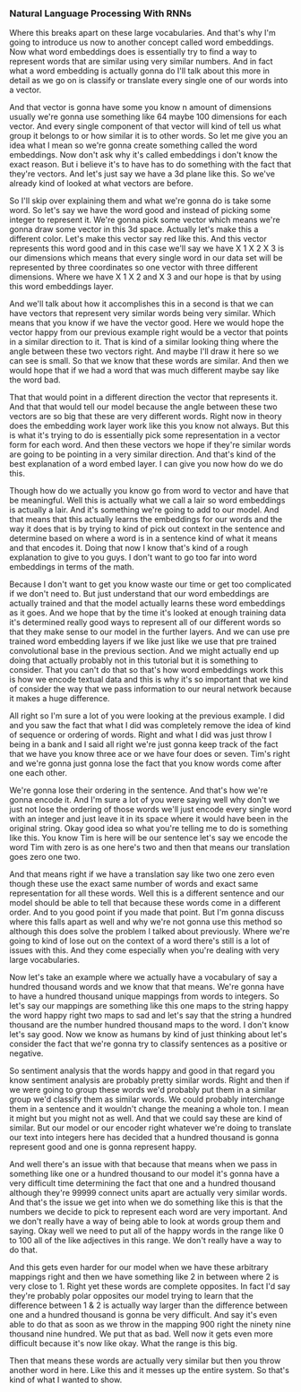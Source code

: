 ### Natural Language Processing With RNNs

Where this breaks apart on these large vocabularies. And that's why I'm going to introduce us now to another concept called word embeddings. Now what word embeddings does is essentially try to find a way to represent words that are similar using very similar numbers. And in fact what a word embedding is actually gonna do I'll talk about this more in detail as we go on is classify or translate every single one of our words into a vector. 

And that vector is gonna have some you know n amount of dimensions usually we're gonna use something like 64 maybe 100 dimensions for each vector. And every single component of that vector will kind of tell us what group it belongs to or how similar it is to other words. So let me give you an idea what I mean so we're gonna create something called the word embeddings. Now don't ask why it's called embeddings i don't know the exact reason. But i believe it's to have has to do something with the fact that they're vectors. And let's just say we have a 3d plane like this. So we've already kind of looked at what vectors are before. 

So I'll skip over explaining them and what we're gonna do is take some word. So let's say we have the word good and instead of picking some integer to represent it. We're gonna pick some vector which means we're gonna draw some vector in this 3d space. Actually let's make this a different color. Let's make this vector say red like this. And this vector represents this word good and in this case we'll say we have X 1 X 2 X 3 is our dimensions which means that every single word in our data set will be represented by three coordinates so one vector with three different dimensions. Where we have X 1 X 2 and X 3 and our hope is that by using this word embeddings layer. 

And we'll talk about how it accomplishes this in a second is that we can have vectors that represent very similar words being very similar. Which means that you know if we have the vector good. Here we would hope the vector happy from our previous example right would be a vector that points in a similar direction to it. That is kind of a similar looking thing where the angle between these two vectors right. And maybe I'll draw it here so we can see is small. So that we know that these words are similar. And then we would hope that if we had a word that was much different maybe say like the word bad. 

That that would point in a different direction the vector that represents it. And that that would tell our model because the angle between these two vectors are so big that these are very different words. Right now in theory does the embedding work layer work like this you know not always. But this is what it's trying to do is essentially pick some representation in a vector form for each word. And then these vectors we hope if they're similar words are going to be pointing in a very similar direction. And that's kind of the best explanation of a word embed layer. I can give you now how do we do this. 

Though how do we actually you know go from word to vector and have that be meaningful. Well this is actually what we call a lair so word embeddings is actually a lair. And it's something we're going to add to our model. And that means that this actually learns the embeddings for our words and the way it does that is by trying to kind of pick out context in the sentence and determine based on where a word is in a sentence kind of what it means and that encodes it. Doing that now I know that's kind of a rough explanation to give to you guys. I don't want to go too far into word embeddings in terms of the math. 

Because I don't want to get you know waste our time or get too complicated if we don't need to. But just understand that our word embeddings are actually trained and that the model actually learns these word embeddings as it goes. And we hope that by the time it's looked at enough training data it's determined really good ways to represent all of our different words so that they make sense to our model in the further layers. And we can use pre trained word embedding layers if we like just like we use that pre trained convolutional base in the previous section. 
And we might actually end up doing that actually probably not in this tutorial but it is something to consider. That you can't do that so that's how word embeddings work this is how we encode textual data and this is why it's so important that we kind of consider the way that we pass information to our neural network because it makes a huge difference.

All right so I'm sure a lot of you were looking at the previous example. I did and you saw the fact that what I did was completely remove the idea of kind of sequence or ordering of words. Right and what I did was just throw I being in a bank and I said all right we're just gonna keep track of the fact that we have you know three ace or we have four does or seven. Tim's right and we're gonna just gonna lose the fact that you know words come after one each other.

We're gonna lose their ordering in the sentence. And that's how we're gonna encode it. And I'm sure a lot of you were saying well why don't we just not lose the ordering of those words we'll just encode every single word with an integer and just leave it in its space where it would have been in the original string. Okay good idea so what you're telling me to do is something like this. You know Tim is here will be our sentence let's say we encode the word Tim with zero is as one here's two and then that means our translation goes zero one two. 

And that means right if we have a translation say like two one zero even though these use the exact same number of words and exact same representation for all these words. Well this is a different sentence and our model should be able to tell that because these words come in a different order. And to you good point if you made that point. But I'm gonna discuss where this falls apart as well and why we're not gonna use this method so although this does solve the problem I talked about previously. Where we're going to kind of lose out on the context of a word there's still is a lot of issues with this. And they come especially when you're dealing with very large vocabularies. 

Now let's take an example where we actually have a vocabulary of say a hundred thousand words and we know that that means. We're gonna have to have a hundred thousand unique mappings from words to integers. So let's say our mappings are something like this one maps to the string happy the word happy right two maps to sad and let's say that the string a hundred thousand are the number hundred thousand maps to the word. I don't know let's say good. Now we know as humans by kind of just thinking about let's consider the fact that we're gonna try to classify sentences as a positive or negative. 

So sentiment analysis that the words happy and good in that regard you know sentiment analysis are probably pretty similar words. Right and then if we were going to group these words we'd probably put them in a similar group we'd classify them as similar words. We could probably interchange them in a sentence and it wouldn't change the meaning a whole ton. I mean it might but you might not as well. And that we could say these are kind of similar. But our model or our encoder right whatever we're doing to translate our text into integers here has decided that a hundred thousand is gonna represent good and one is gonna represent happy. 

And well there's an issue with that because that means when we pass in something like one or a hundred thousand to our model it's gonna have a very difficult time determining the fact that one and a hundred thousand although they're 99999 connect units apart are actually very similar words. And that's the issue we get into when we do something like this is that the numbers we decide to pick to represent each word are very important. And we don't really have a way of being able to look at words group them and saying. Okay well we need to put all of the happy words in the range like 0 to 100 all of the like adjectives in this range. We don't really have a way to do that. 

And this gets even harder for our model when we have these arbitrary mappings right and then we have something like 2 in between where 2 is very close to 1. Right yet these words are complete opposites. In fact I'd say they're probably polar opposites our model trying to learn that the difference between 1 & 2 is actually way larger than the difference between one and a hundred thousand is gonna be very difficult. And say it's even able to do that as soon as we throw in the mapping 900 right the ninety nine thousand nine hundred. We put that as bad. Well now it gets even more difficult because it's now like okay. What the range is this big. 

Then that means these words are actually very similar but then you throw another word in here. Like this and it messes up the entire system. So that's kind of what I wanted to show. 












